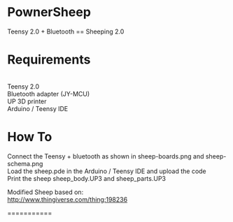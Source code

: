 PownerSheep
===========

Teensy 2.0 + Bluetooth == Sheeping 2.0

<h1>Requirements</h1>
<br>
Teensy 2.0<br>
Bluetooth adapter (JY-MCU)<br>
UP 3D printer<br>
Arduino / Teensy IDE<br>

<h1>How To</h1>

Connect the Teensy + bluetooth as shown in sheep-boards.png and sheep-schema.png<br>
Load the sheep.pde in the Arduino / Teensy IDE and upload the code<br>
Print the sheep sheep_body.UP3 and sheep_parts.UP3<br>

Modified Sheep based on:<br>
http://www.thingiverse.com/thing:198236<br>

===========
